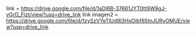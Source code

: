 link = https://drive.google.com/file/d/1aDl6B-37661JYT0tt9W9gJ-yGrD_Fizt/view?usp=drive_link
link imagen2 = https://drive.google.com/file/d/1zySzVYeTlUd9l3HsOibf65tnJURyOMUE/view?usp=drive_link